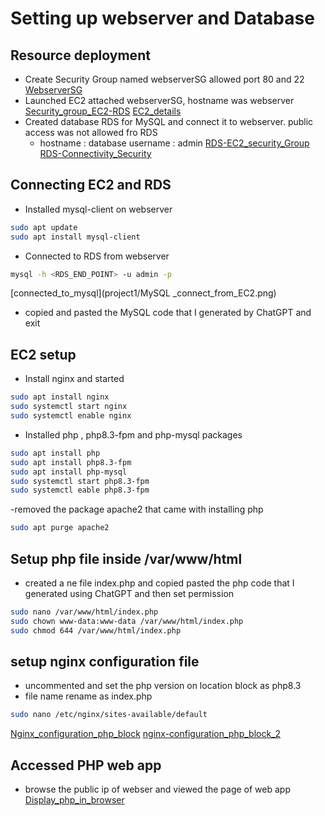 # Setting up webserver and Database
## Resource deployment
- Create Security Group named webserverSG allowed port 80 and 22
[WebserverSG](project1/EC2_security_group_inbound.png)
- Launched EC2 attached webserverSG, hostname was webserver
[Security_group_EC2-RDS](project1/EC2_RDS_Securty_group_outbound.png)
[EC2_details](project1/EC2_details.png)
- Created database RDS for MySQL and connect it to webserver. public access was not allowed fro RDS
    - hostname : database username : admin
[RDS-EC2_security_Group](project1/rds_EC2security_group_inbound.png)
[RDS-Connectivity_Security](project1/RDS_connectivity_security.png)
## Connecting EC2 and RDS
- Installed mysql-client on webserver
```bash
sudo apt update
sudo apt install mysql-client
```
- Connected to RDS from webserver
```bash
mysql -h <RDS_END_POINT> -u admin -p
```
[connected_to_mysql](project1/MySQL _connect_from_EC2.png)
- copied and pasted the MySQL code that I generated by ChatGPT and exit
## EC2 setup
- Install nginx and started
```bash
sudo apt install nginx
sudo systemctl start nginx
sudo systemctl enable nginx
```
- Installed php , php8.3-fpm and php-mysql packages
```bash
sudo apt install php
sudo apt install php8.3-fpm
sudo apt install php-mysql
sudo systemctl start php8.3-fpm
sudo systemctl eable php8.3-fpm
```
-removed the package apache2 that came with installing php
```bash
sudo apt purge apache2
```

## Setup php file inside /var/www/html
- created a ne file index.php and copied pasted the php code that I generated using ChatGPT and then set permission
```bash
sudo nano /var/www/html/index.php
sudo chown www-data:www-data /var/www/html/index.php
sudo chmod 644 /var/www/html/index.php
```

## setup nginx configuration file
- uncommented and set the php version on location block as php8.3 
- file name rename as index.php
```bash
sudo nano /etc/nginx/sites-available/default
```
[Nginx_configuration_php_block](project1/nginx_config_php_block_1.png)
[nginx-configuration_php_block_2](project1/nginx_config_php_block_2.png)

## Accessed PHP web app
- browse the public ip of webser and viewed the page of web app
[Display_php_in_browser](project1/Display_PHP_in_browser.png)